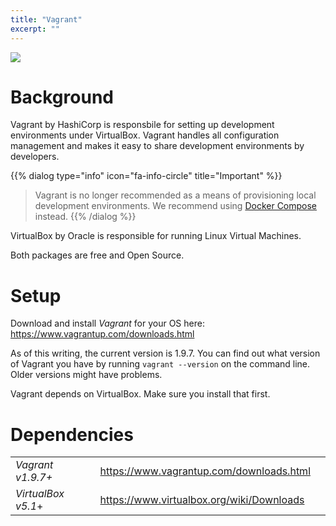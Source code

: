 ```yaml
---
title: "Vagrant"
excerpt: ""
---
```

![](/images/6e84876-vagrant.png)
# Background

Vagrant by HashiCorp is responsbile for setting up development environments under VirtualBox. Vagrant handles all configuration management and makes it easy to share development environments by developers. 

{{% dialog type="info" icon="fa-info-circle" title="Important" %}}
> Vagrant is no longer recommended as a means of provisioning local development environments. We recommend using [Docker Compose](doc:docker-compose) instead.
{{% /dialog %}}

VirtualBox by Oracle is responsible for running Linux Virtual Machines. 

Both packages are free and Open Source.

# Setup

Download and install *Vagrant* for your OS here: https://www.vagrantup.com/downloads.html

As of this writing, the current version is 1.9.7. You can find out what version of Vagrant you have by running `vagrant --version` on the command line. Older versions might have problems.

Vagrant depends on VirtualBox. Make sure you install that first.

# Dependencies

||||
|------|------|------|
|*Vagrant v1.9.7+*|https://www.vagrantup.com/downloads.html||
|*VirtualBox v5.1*+|https://www.virtualbox.org/wiki/Downloads||
